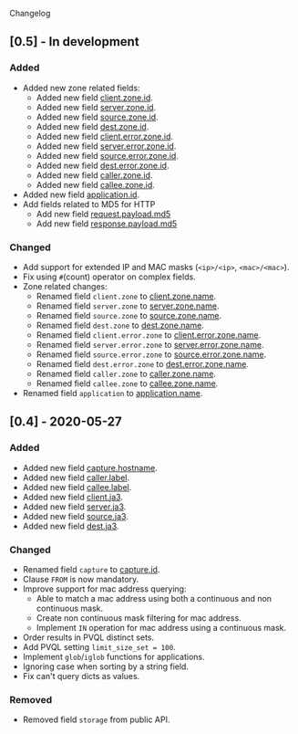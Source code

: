 Changelog

## [0.5] - In development

### Added
- Added new zone related fields:
    - Added new field [client.zone.id](./definitions#field-client.zone.id).
    - Added new field [server.zone.id](./definitions#field-server.zone.id).
    - Added new field [source.zone.id](./definitions#field-source.zone.id).
    - Added new field [dest.zone.id](./definitions#field-dest.zone.id).
    - Added new field [client.error.zone.id](./definitions#field-client.error.zone.id).
    - Added new field [server.error.zone.id](./definitions#field-server.error.zone.id).
    - Added new field [source.error.zone.id](./definitions#field-source.error.zone.id).
    - Added new field [dest.error.zone.id](./definitions#field-dest.error.zone.id).
    - Added new field [caller.zone.id](./definitions#field-caller.zone.id).
    - Added new field [callee.zone.id](./definitions#field-callee.zone.id).
- Added new field [application.id](./definitions#field-application.id).
- Add fields related to MD5 for HTTP
    - Add new field [request.payload.md5](./definitions#field-request.payload.md5)
    - Add new field [response.payload.md5](./definitions#field-response.payload.md5)

### Changed
- Add support for extended IP and MAC masks (`<ip>/<ip>`, `<mac>/<mac>`).
- Fix using `#`(count) operator on complex fields.
- Zone related changes:
    - Renamed field `client.zone` to [client.zone.name](./definitions#field-client.zone.name).
    - Renamed field `server.zone` to [server.zone.name](./definitions#field-server.zone.name).
    - Renamed field `source.zone` to [source.zone.name](./definitions#field-source.zone.name).
    - Renamed field `dest.zone` to [dest.zone.name](./definitions#field-dest.zone.name).
    - Renamed field `client.error.zone` to [client.error.zone.name](./definitions#field-client.error.zone.name).
    - Renamed field `server.error.zone` to [server.error.zone.name](./definitions#field-server.error.zone.name).
    - Renamed field `source.error.zone` to [source.error.zone.name](./definitions#field-source.error.zone.name).
    - Renamed field `dest.error.zone` to [dest.error.zone.name](./definitions#field-dest.error.zone.name).
    - Renamed field `caller.zone` to [caller.zone.name](./definitions#field-caller.zone.name).
    - Renamed field `callee.zone` to [callee.zone.name](./definitions#field-callee.zone.name).
- Renamed field `application` to [application.name](./definitions#field-application.name).

## [0.4] - 2020-05-27

### Added
- Added new field [capture.hostname](./definitions#field-capture.hostname).
- Added new field [caller.label](./definitions#field-caller.label).
- Added new field [callee.label](./definitions#field-callee.label).
- Added new field [client.ja3](./definitions#field-client.ja3).
- Added new field [server.ja3](./definitions#field-server.ja3).
- Added new field [source.ja3](./definitions#field-source.ja3).
- Added new field [dest.ja3](./definitions#field-dest.ja3).

### Changed
- Renamed field `capture` to [capture.id](./definitions#field-capture.id).
- Clause `FROM` is now mandatory.
- Improve support for mac address querying:
    - Able to match a mac address using both a continuous and non continuous mask.
    - Create non continuous mask filtering for mac address.
    - Implement `IN` operation for mac address using a continuous mask.
- Order results in PVQL distinct sets.
- Add PVQL setting `limit_size_set = 100`.
- Implement `glob`/`iglob` functions for applications.
- Ignoring case when sorting by a string field.
- Fix can't query dicts as values.

### Removed
- Removed field `storage` from public API.
